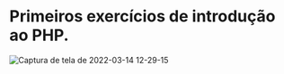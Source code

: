 # Primeiros exercícios de introdução ao PHP.
![Captura de tela de 2022-03-14 12-29-15](https://user-images.githubusercontent.com/80271634/158205674-6fb3226e-d2df-486f-9e6f-5106a9a44c12.png)
